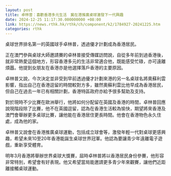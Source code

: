 ```yaml
---
layout: post
title: 卓林普：喜歡香港多元生活　冀在港推廣桌球激發下一代興趣
date: 2024-12-25 11:17:30.000000000 +08:00
link: https://news.rthk.hk/rthk/ch/component/k2/1784927-20241225.htm
categories: rthk
---
```


桌球世界排名第一的英國球手卓林普，透過優才計劃成為香港居民。

正在澳門參與桌球大師邀請賽的卓林普接受傳媒訪問說，自從多年前到過香港後，就非常熱愛這個地方，形容香港多元的生活非常適合他，既能感受忙碌，亦可遠離煩囂。他提到女朋友在香港亦是他選擇落戶香港的主要原因。

卓林普又說，今次決定並非受到早前透過優才計劃來港的另一名桌球名將奧蘇利雲影響，指出自己在香港逗留的時間較對方多，雖然奧蘇利雲比他早成為香港居民，但自己在過去一年已有相關計劃，香港特區政府亦給予很多幫助及支持。

對於現時不少比賽在歐洲舉行，他將如何分配留在英國及香港的時間，卓林普回應說現階段除了比賽，他不在英國逗留，認為在香港生活較為愉快，期望將來香港及澳門會舉辦更多桌球比賽，讓他能在香港居住更長時間。他會在香港物色永久住處，成為他的家。

卓林普又說會在香港推廣桌球運動，包括成立球會等，激發年輕一代對桌球更感興趣，希望未來10至20年香港能誕生桌球世界冠軍。他認為要讓青少年遠離電子遊戲，重新享受體育。

明年3月香港將舉辦世界桌球大獎賽，屆時卓林普將以香港居民身份參賽，他形容非常特別，希望會有好表現。他又希望當局能邀請更多青少年來觀賽，讓他們近距離接觸桌球運動。
